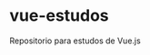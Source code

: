 # vue-estudos
 Repositorio para estudos de Vue.js
<script src="https://unpkg.com/vue@3/dist/vue.global.js"></script>
